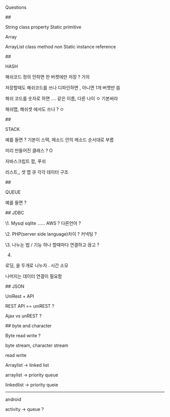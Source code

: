 Questions

\##

String	class	  property		Static					primitive

Array												

ArrayList 	class	  method		non Static		instance		reference

\##

HASH

해쉬코드 정의 안하면 한 버켓에만 저장 ?  거의 

저장할때도 해쉬코드를 쓰나  디파인하면 , 아니면 1개 버켓만 씀 

해쉬 코드를 숫자로 하면 .... 같은 이름, 다른 나이   ㅇ 기본써라

해쉬맵, 해쉬셋 에서도 쓰나 ? ㅇ



\##

STACK

예를 들면 ? 기본이 스택, 메소드 안의 메소드 순서대로 부름

미리 만들어진 클래스 ? O

자바스크립트 팝, 푸쉬

리스트,, 셋 맵 큐 각각 데이터 구조 

\##

QUEUE

예를 들면 ? 



\## JDBC

\1. Mysql sqlite …… AWS ? 다른언어 ?

\2. PHP(server side language)차이 ? 커넥팅 ?

\3. 나누눈 법 / 기능 하나 할때마다 연결하고 끊고 ?

4. 

로딩, 을 두개로 나누자 . 시간 소모

나머지는  데이터 연결이 필요함

\## JSON

UniRest + API 

REST API ==   uniREST ?

Ajax vs unREST ?







\## byte and character 

Byte read write ?





byte stream, character stream

read write



Arraylist -> linked list

arraylist -> priority queue

linkedlist -> priority queie





---------------------------------

android



activity -> queue ?